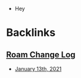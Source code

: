 - Hey

# Backlinks
## [Roam Change Log](<Roam Change Log.md>)
- [January 13th, 2021](<January 13th, 2021.md>)

